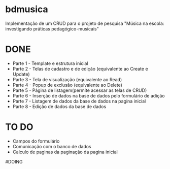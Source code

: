 # bdmusica
Implementação de um CRUD para o projeto de pesquisa "Música na escola: investigando práticas pedagógico-musicais"

# DONE 
* Parte 1 - Template e estrutura inicial 
* Parte 2 - Telas de cadastro e de edição (equivalente ao Create e Update)
* Parte 3 - Tela de visualização (equivalente ao Read)
* Parte 4 - Popup de exclusão (equivalente ao Delete) 
* Parte 5 - Página de listagem(permite acessar as telas de CRUD) 
* Parte 6 - Inserção de dados na base de dados pelo formulário de adição
* Parte 7 - Listagem de dados da base de dados na pagina inicial
* Parte 8 - Edição de dados da base de dados

# TO DO 
* Campos do formulário
* Comunicação com o banco de dados
* Calculo de paginas da paginação da pagina inicial

#DOING


